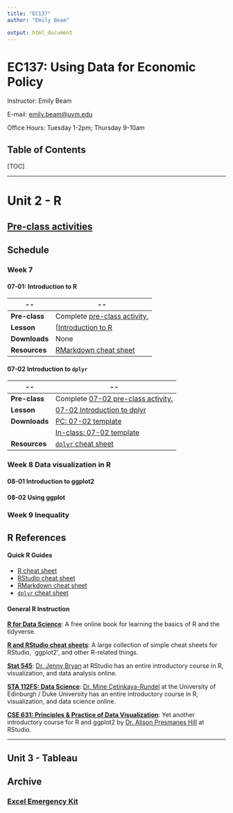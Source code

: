 ```yaml
---
title: "EC137"
author: "Emily Beam"

output: html_document
---
```


# EC137: Using Data for Economic Policy 

Instructor: Emily Beam

E-mail: emily.beam@uvm.edu

Office Hours: Tuesday 1-2pm; Thursday 9-10am



## Table of Contents 



[TOC]





---



# Unit 2 - R 





## [Pre-class activities](R_preclass.html)



## Schedule

### Week 7

#### 07-01: Introduction to R

| --            | --                                                           |
| ------------- | ------------------------------------------------------------ |
| **Pre-class** | Complete [pre-class activity.](R_preclass.html)              |
| **Lesson**    | [[Introduction to R](R_0601_intro.html)                      |
| **Downloads** | None                                                         |
| **Resources** | [RMarkdown cheat sheet](https://rstudio.com/wp-content/uploads/2015/02/rmarkdown-cheatsheet.pdf) |



#### 07-02 Introduction to `dplyr`

| --            | --                                                           |
| ------------- | ------------------------------------------------------------ |
| **Pre-class** | Complete [07-02 pre-class activity.](R_preclass.html)        |
| **Lesson**    | [07-02 Introduction to dplyr](Lecture-07-02.html)                   |
| **Downloads** | [PC: 07-02 template](R_0702_template.Rmd)                        |
|               | [In-class: 07-02 template](Lesson_0702_inclass.Rmd)  
| **Resources** | [`dplyr` cheat sheet](https://raw.githubusercontent.com/rstudio/cheatsheets/master/data-transformation.pdf) |

### Week 8  Data visualization in R

#### 08-01 Introduction to ggplot2

#### 08-02 Using ggplot

### Week 9 Inequality





## R References

#### Quick R Guides

- [R cheat sheet](resources/R/r-cheat-sheet-3.pdf)
- [RStudio cheat sheet](resources/R/rstudio-ide.pdf)
- [RMarkdown cheat sheet](https://rstudio.com/wp-content/uploads/2015/02/rmarkdown-cheatsheet.pdf)
- [`dplyr` cheat sheet](https://raw.githubusercontent.com/rstudio/cheatsheets/master/data-transformation.pdf) 

#### General R Instruction

[**R for Data Science**](https://r4ds.had.co.nz/): A free online book for learning the basics of R and the tidyverse.

[**R and RStudio cheat sheets**](https://www.rstudio.com/resources/cheatsheets/): A large collection of simple cheat sheets for RStudio, `ggplot2', and other R-related things.

[**Stat 545**](http://stat545.com/): [Dr. Jenny Bryan](https://twitter.com/JennyBryan) at RStudio has an entire introductory course in R, visualization, and data analysis online.

[**STA 112FS: Data Science**](http://www2.stat.duke.edu/courses/Fall17/sta112.01/): [Dr. Mine Çetinkaya-Rundel](https://twitter.com/minebocek) at the University of Edinburgh / Duke University has an entire  introductory course in R, visualization, and data science online.

[**CSE 631: Principles & Practice of Data Visualization**](http://cslu.ohsu.edu/~bedricks/courses/cs631/): Yet another introductory course for R and ggplot2 by [Dr. Alison Presmanes Hill](https://twitter.com/apreshill) at RStudio.



---









## Unit 3 - Tableau 





## Archive

### 

### [Excel Emergency Kit](excel-emergency.html)






